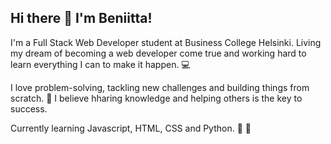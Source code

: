 ## Hi there 👋 I'm Beniitta!

I'm a Full Stack Web Developer student at Business College Helsinki. Living my dream of becoming a web developer come true and working hard to learn everything I can to make it happen. 💻

I love problem-solving, tackling new challenges and building things from scratch. 🚀 I believe hharing knowledge and helping others is the key to success. 

Currently learning Javascript, HTML, CSS and Python. 🐍 🌸
